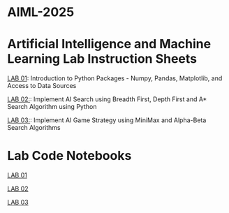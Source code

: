 # AIML-2025
# Artificial Intelligence and Machine Learning Lab Instruction Sheets

<a href="">LAB 01</a>: Introduction to Python Packages - Numpy, Pandas, Matplotlib, and Access to Data Sources

<a href="">LAB 02:</a>: Implement AI Search using Breadth First, Depth First and A* Search Algorithm using Python

<a href="">LAB 03:</a>: Implement AI Game Strategy using MiniMax and Alpha-Beta Search Algorithms

# Lab Code Notebooks

<a href="">LAB 01</a>

<a href="">LAB 02</a>

<a href="">LAB 03</a>

